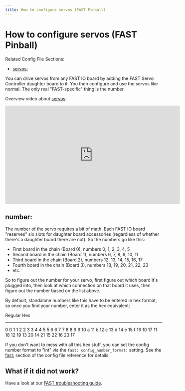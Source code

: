 ```yaml
---
title: How to configure servos (FAST Pinball)
---
```


# How to configure servos (FAST Pinball)


Related Config File Sections:

* [servos:](../../config/servos.md)

You can drive servos from any FAST IO board by adding the FAST Servo
Controller daughter board to it. You then configure and use the servos
like normal. The only real "FAST-specific" thing is the number.

Overview video about [servos](../../mechs/servos/index.md):

<div class="video-wrapper">
<iframe width="560" height="315" src="https://www.youtube.com/embed/wA6KEODwQ5w" title="YouTube video player" frameborder="0" allow="accelerometer; autoplay; clipboard-write; encrypted-media; gyroscope; picture-in-picture" allowfullscreen></iframe>
</div>

## number:

The number of the servo requires a bit of math. Each FAST IO board
"reserves" six slots for daughter board accessories (regardless of
whether there's a daughter board there are not). So the numbers go like
this:

* First board in the chain (Board 0), numbers 0, 1, 2, 3, 4, 5
* Second board in the chain (Board 1), numbers 6, 7, 8, 9, 10, 11
* Third board in the chain (Board 2), numbers 12, 13, 14, 15, 16, 17
* Fourth board in the chain (Board 3), numbers 18, 19, 20, 21, 22, 23
* etc.

So to figure out the number for your servo, first figure out which board
it's plugged into, then look at which connection on that board it uses,
then figure out the number based on the list above.

By default, standalone numbers like this have to be entered in hex
format, so once you find your number, enter it as the hex equivalent:

  Regular   Hex
  --------- -----
  0         0
  1         1
  2         2
  3         3
  4         4
  5         5
  6         6
  7         7
  8         8
  9         9
  10        a
  11        b
  12        c
  13        d
  14        e
  15        f
  16        10
  17        11
  18        12
  19        13
  20        14
  21        15
  22        16
  23        17

If you don't want to mess with all this hex stuff, you can set the
config number format to "int" via the `fast: config_number_format:`
setting. See the [fast:](../../config/fast.md) section of
the config file reference for details.

## What if it did not work?

Have a look at our
[FAST troubleshooting guide](../../troubleshooting/index.md).
